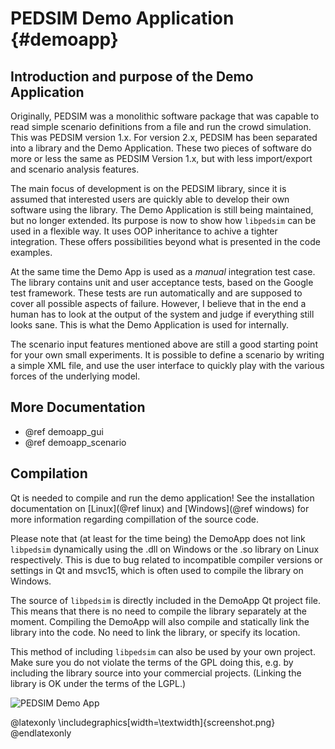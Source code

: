 PEDSIM Demo Application {#demoapp}
=======================

## Introduction and purpose of the Demo Application

Originally, PEDSIM was a monolithic software package that was capable
to read simple scenario definitions from a file and run the crowd
simulation. This was PEDSIM version 1.x. For version 2.x, PEDSIM has
been separated into a library and the Demo Application. These two
pieces of software do more or less the same as PEDSIM Version 1.x, but
with less import/export and scenario analysis features.

The main focus of development is on the PEDSIM library, since it is
assumed that interested users are quickly able to develop their own
software using the library. The Demo Application is still being
maintained, but no longer extended. Its purpose is now to show how
`libpedsim` can be used in a flexible way. It uses OOP inheritance to
achive a tighter integration. These offers possibilities beyond what
is presented in the code examples.

At the same time the Demo App is used as a _manual_ integration test
case. The library contains unit and user acceptance tests, based on
the Google test framework. These tests are run automatically and are
supposed to cover all possible aspects of failure. However, I believe
that in the end a human has to look at the output of the system and
judge if everything still looks sane. This is what the Demo
Application is used for internally.

The scenario input features mentioned above are still a good starting
point for your own small experiments. It is possible to define a
scenario by writing a simple XML file, and use the user interface to
quickly play with the various forces of the underlying model.

## More Documentation

- @ref demoapp_gui
- @ref demoapp_scenario

## Compilation

Qt is needed to compile and run the demo application!  See the
installation documentation on [Linux](@ref linux) and [Windows](@ref windows)
for more information regarding compillation of the source
code.

Please note that (at least for the time being) the DemoApp does not
link `libpedsim` dynamically using the .dll on Windows or the .so
library on Linux respectively. This is due to bug related to
incompatible compiler versions or settings in Qt and msvc15, which is
often used to compile the library on Windows.

The source of `libpedsim` is directly included in the DemoApp Qt
project file. This means that there is no need to compile the library
separately at the moment. Compiling the DemoApp will also compile and
statically link the library into the code. No need to link the
library, or specify its location.

This method of including `libpedsim` can also be used by your own
project. Make sure you do not violate the terms of the GPL doing this,
e.g. by including the library source into your commercial
projects. (Linking the library is OK under the terms of the
LGPL.)

![PEDSIM Demo App](screenshot.png)

@latexonly
\includegraphics[width=\textwidth]{screenshot.png}
@endlatexonly
